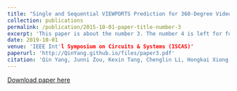 ```yaml
---
title: "Single and Sequential VIEWPORTS Prediction for 360-Degree Video Streaming"
collection: publications
permalink: /publication/2015-10-01-paper-title-number-3
excerpt: 'This paper is about the number 3. The number 4 is left for future work.'
date: 2019-10-01
venue: 'IEEE Int'l Symposium on Circuits & Systems (ISCAS)'
paperurl: 'http://QinYang.github.io/files/paper3.pdf'
citation: 'Qin Yang, Junni Zou, Kexin Tang, Chenglin Li, Hongkai Xiong, “Single and Sequential VIEWPORTS Prediction for 360-Degree Video Streaming”, IEEE Int'l Symposium on Circuits & Systems (ISCAS’2019), Sapporo, Japan, May 2019.'
---
```

[Download paper here](http://academicpages.github.io/files/paper3.pdf)
